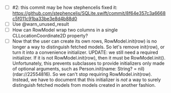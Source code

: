 - [ ] #2: this commit may be how stephencelis fixed it: https://github.com/stephencelis/SQLite.swift/commit/8f64e357c3a6668c5f011c91ba33be3e8d4b88d0
- [ ] Use @warn_unused_result
- [ ] How can RowModel wrap two columns in a single CLLocationCoordinate2D property?
- [ ] Now that the user can create its own rows, RowModel.init(row) is no longer a way to distinguish fetched models. So let's remove init(row), or turn it into a convenience initializer. UPDATE: we still need a required initializer. If it is not RowModel.init(row), then it must be RowModel.init(). Unfortunately, this prevents subclasses to provide initializers only made of optional arguments, such as Person.init(name: String? = nil) (rdar://22554816). So we can't stop requiring RowModel.init(row). Instead, we have to document that this initializer is *not* a way to surely distinguish fetched models from models created in another fashion.

